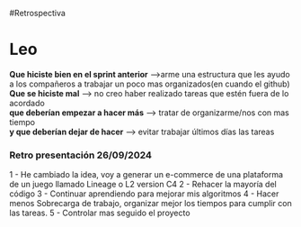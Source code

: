 #Retrospectiva

# Leo
<strong>Que hiciste bien en el sprint anterior</strong>
-->arme una estructura que les ayudo a los compañeros a trabajar un poco mas organizados(en cuando el github)<br>
<strong>Que se hiciste mal</strong>
--> no creo haber realizado tareas que estén fuera de lo acordado<br>
<strong>que deberían empezar a hacer más</strong>
--> tratar de organizarme/nos con mas tiempo<br>
<strong>y que deberían dejar de hacer</strong>
--> evitar trabajar últimos días las tareas


### Retro presentación 26/09/2024
1 - He cambiado la idea, voy a generar un e-commerce de una plataforma de un juego llamado Lineage o L2 version C4
2 - Rehacer la mayoría del código
3 - Continuar aprendiendo para mejorar mis algoritmos
4 - Hacer menos Sobrecarga de trabajo, organizar mejor los tiempos para cumplir con las tareas.
5 - Controlar mas seguido el proyecto